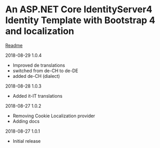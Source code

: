 # An ASP.NET Core IdentityServer4 Identity Template with Bootstrap 4 and localization

[Readme](https://github.com/damienbod/IdentityServer4AspNetCoreIdentityTemplate/blob/master/README.md) 

2018-08-29 1.0.4
- Improved de translations
- switched from de-CH to de-DE
- added de-CH (dialect)

2018-08-28 1.0.3
- Added it-IT translations

2018-08-27 1.0.2
- Removing Cookie Localization provider
- Adding docs

2018-08-27 1.0.1
- Initial release


